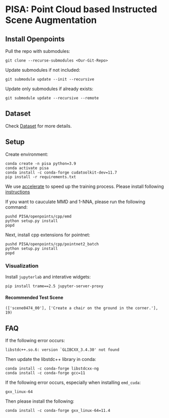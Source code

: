 # PISA: Point Cloud based Instructed Scene Augmentation

## Install Openpoints

Pull the repo with submodules:
```shell
git clone --recurse-submodules <Our-Git-Repo>
```

Update submodules if not included:
```shell
git submodule update --init --recursive
```

Update only submodules if already exists:
```shell
git submodule update --recursive --remote
```

## Dataset

Check [Dataset](datasets/README.md) for more details.

## Setup
Create environment:
```shell
conda create -n pisa python=3.9
conda activate pisa
conda install -c conda-forge cudatoolkit-dev=11.7
pip install -r requirements.txt
```

We use [accelerate](https://huggingface.co/docs/accelerate/index) to speed up the training process. Please install following [instructions](https://huggingface.co/docs/accelerate/basic_tutorials/install)

If you want to cauculate MMD and 1-NNA, please run the following command:
```shell
pushd PISA/openpoints/cpp/emd
python setup.py install
popd
```

Next, install cpp extensions for pointnet:
```shell
pushd PISA/openpoints/cpp/pointnet2_batch
python setup.py install
popd
```

### Visualization

Install `jupyterlab` and interative widgets:
```shell
pip install trame==2.5 jupyter-server-proxy
```

#### Recommended Test Scene
```
(['scene0474_00'], ['Create a chair on the ground in the corner.'], 19)
```

## FAQ


If the following error occurs:
```
libstdc++.so.6: version `GLIBCXX_3.4.30' not found
```

Then update the libstdc++ library in conda:
```shell
conda install -c conda-forge libstdcxx-ng
conda install -c conda-forge gcc=11
```

If the following error occurs, especially when installing `emd_cuda`:
```shell
gxx_linux-64
```
Then please install the following:
```shell
conda install -c conda-forge gxx_linux-64=11.4
```
